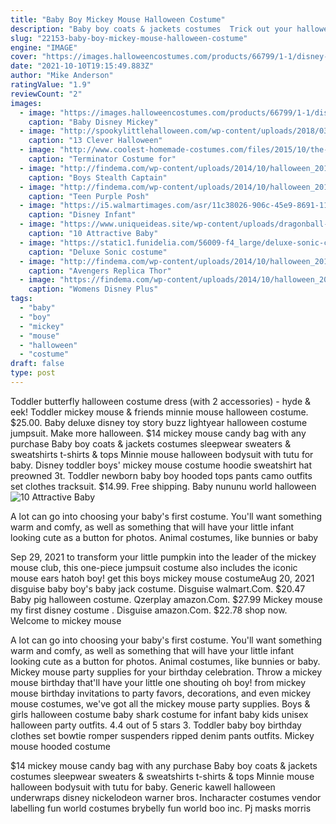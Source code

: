 ```yaml
---
title: "Baby Boy Mickey Mouse Halloween Costume"
description: "Baby boy coats & jackets costumes  Trick out your halloween costume with this mickey mouse candy bag! a set of led lights ring the smiling jack-o'-lantern's eyes, nose and mouth, giving this felt"
slug: "22153-baby-boy-mickey-mouse-halloween-costume"
engine: "IMAGE"
cover: "https://images.halloweencostumes.com/products/66799/1-1/disney-baby-mickey-mouse-premium-costume-new.jpg"
date: "2021-10-10T19:15:49.883Z"
author: "Mike Anderson"
ratingValue: "1.9"
reviewCount: "2"
images:
  - image: "https://images.halloweencostumes.com/products/66799/1-1/disney-baby-mickey-mouse-premium-costume-new.jpg"
    caption: "Baby Disney Mickey"
  - image: "http://spookylittlehalloween.com/wp-content/uploads/2018/03/halloween-costumes-kids-curious-george.jpg"
    caption: "13 Clever Halloween"
  - image: "http://www.coolest-homemade-costumes.com/files/2015/10/the-terminator-for-tween-boy-142613-532x800.jpeg"
    caption: "Terminator Costume for"
  - image: "http://findema.com/wp-content/uploads/2014/10/halloween_20148539.jpg"
    caption: "Boys Stealth Captain"
  - image: "http://findema.com/wp-content/uploads/2014/10/halloween_20145657.jpg"
    caption: "Teen Purple Posh"
  - image: "https://i5.walmartimages.com/asr/11c38026-906c-45e9-8691-11b168dedcba_1.6f70e882ea52b0d076a15d407d4e6a14.jpeg"
    caption: "Disney Infant"
  - image: "https://www.uniqueideas.site/wp-content/uploads/dragonball-cosplay-comic-con-goku-baby-goku-goku-costume-baby.jpg"
    caption: "10 Attractive Baby"
  - image: "https://static1.funidelia.com/56009-f4_large/deluxe-sonic-costume-for-a-boy.jpg"
    caption: "Deluxe Sonic costume"
  - image: "http://findema.com/wp-content/uploads/2014/10/halloween_20143829.jpg"
    caption: "Avengers Replica Thor"
  - image: "https://findema.com/wp-content/uploads/2014/10/halloween_201410448.jpg"
    caption: "Womens Disney Plus"
tags:
  - "baby"
  - "boy"
  - "mickey"
  - "mouse"
  - "halloween"
  - "costume"
draft: false
type: post
---
```


Toddler butterfly halloween costume dress (with 2 accessories) - hyde & eek!  Toddler mickey mouse & friends minnie mouse halloween costume. $25.00. Baby deluxe disney toy story buzz lightyear halloween costume jumpsuit. Make more halloween. $14 mickey mouse candy bag with any purchase  Baby boy coats & jackets costumes sleepwear sweaters & sweatshirts t-shirts & tops Minnie mouse halloween bodysuit with tutu for baby. Disney toddler boys' mickey mouse costume hoodie sweatshirt hat preowned 3t.  Toddler newborn baby boy hooded tops pants camo outfits set clothes tracksuit. $14.99. Free shipping. Baby nununu world halloween
![10 Attractive Baby](https://www.uniqueideas.site/wp-content/uploads/dragonball-cosplay-comic-con-goku-baby-goku-goku-costume-baby.jpg "10 Attractive Baby")

A lot can go into choosing your baby&#39;s first costume. You&#39;ll want something warm and comfy, as well as something that will have your little infant looking cute as a button for photos. Animal costumes, like bunnies or baby
<!--inArticleAds-->

<!--galleryOne-->

Sep 29, 2021 to transform your little pumpkin into the leader of the mickey mouse club, this one-piece jumpsuit costume also includes the iconic mouse ears hatoh boy! get this boys mickey mouse costumeAug 20, 2021 disguise baby boy's baby jack costume. Disguise walmart.Com. $20.47  Baby pig halloween costume. Qzerplay amazon.Com. $27.99 Mickey mouse my first disney costume . Disguise amazon.Com. $22.78 shop now. Welcome to mickey mouse
<!--inArticleAds-->

<!--galleryTwo-->

A lot can go into choosing your baby's first costume. You'll want something warm and comfy, as well as something that will have your little infant looking cute as a button for photos. Animal costumes, like bunnies or baby. Mickey mouse party supplies for your birthday celebration. Throw a mickey mouse birthday that'll have your little one shouting oh boy! from mickey mouse birthday invitations to party favors, decorations, and even mickey mouse costumes, we've got all the mickey mouse party supplies. Boys & girls halloween costume baby shark costume for infant baby kids unisex halloween party outfits. 4.4 out of 5 stars 3.  Toddler baby boy birthday clothes set bowtie romper suspenders ripped denim pants outfits. Mickey mouse hooded costume
<!--galleryThree-->

$14 mickey mouse candy bag with any purchase  Baby boy coats & jackets costumes sleepwear sweaters & sweatshirts t-shirts & tops Minnie mouse halloween bodysuit with tutu for baby. Generic kawell halloween underwraps disney nickelodeon warner bros. Incharacter costumes vendor labelling fun world costumes brybelly fun world boo inc. Pj masks morris
